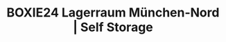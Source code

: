 ---
title: "BOXIE24 Lagerraum München-Nord | Self Storage"
url: /moosinning/boxie24-lagerraum-muenchen-nord-self-storage/
shop: Mieten
---